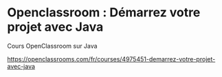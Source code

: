 # Openclassroom : Démarrez votre projet avec Java

Cours OpenClassroom sur Java

https://openclassrooms.com/fr/courses/4975451-demarrez-votre-projet-avec-java